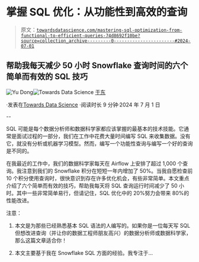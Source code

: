 # 掌握 SQL 优化：从功能性到高效的查询

> 原文：[`towardsdatascience.com/mastering-sql-optimization-from-functional-to-efficient-queries-74d8692f10be?source=collection_archive---------0-----------------------#2024-07-01`](https://towardsdatascience.com/mastering-sql-optimization-from-functional-to-efficient-queries-74d8692f10be?source=collection_archive---------0-----------------------#2024-07-01)

## 帮助我每天减少 50 小时 Snowflake 查询时间的六个简单而有效的 SQL 技巧

[](https://ydong029.medium.com/?source=post_page---byline--74d8692f10be--------------------------------)![Yu Dong](https://ydong029.medium.com/?source=post_page---byline--74d8692f10be--------------------------------)[](https://towardsdatascience.com/?source=post_page---byline--74d8692f10be--------------------------------)![Towards Data Science](https://towardsdatascience.com/?source=post_page---byline--74d8692f10be--------------------------------) [于东](https://ydong029.medium.com/?source=post_page---byline--74d8692f10be--------------------------------)

·发表在[Towards Data Science](https://towardsdatascience.com/?source=post_page---byline--74d8692f10be--------------------------------) ·阅读时长 9 分钟·2024 年 7 月 1 日

--

SQL 可能是每个数据分析师和数据科学家都应该掌握的最基本的技术技能。它通常是面试过程的一部分，我们在工作中花费大量时间编写 SQL 来收集数据。没有它，就没有分析或机器学习模型。然而，编写一个功能性查询与编写一个好的查询是不同的。

在我最近的工作中，我们的数据科学家每天在 Airflow 上安排了超过 1,000 个查询。我注意到我们的 Snowflake 积分在短短一年内增加了 50%。当我自愿检查前 10 个积分使用查询时，很快意识到存在许多优化机会，有些非常简单。本文重点介绍了六个简单而有效的技巧，帮助我每天将 SQL 查询运行时间减少了 50 小时。其中一些非常简单易行，但请记住，SQL 优化中的 20%努力会带来 80%的性能改进。

注意：

1.  本文是为那些已经熟悉基本 SQL 语法的人编写的。如果你是一位每天写 SQL 但想改进查询（并让你的数据工程师朋友高兴）的数据分析师或数据科学家，那么这篇文章适合你！

1.  本文主要基于我在 Snowflake SQL 方面的经验。我专注于…
